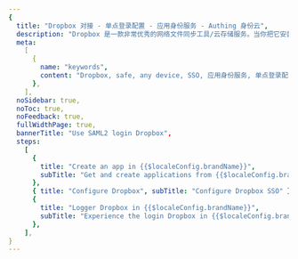 ```yaml
---
{
  title: "Dropbox 对接 - 单点登录配置 - 应用身份服务 - Authing 身份云",
  description: "Dropbox 是一款非常优秀的网络文件同步工具/云存储服务。当你把它安装到电脑、平板或者手机后，无论在其中任何一个设备上新增、修改或删除文件，Dropbox 将会通过网络全自动地将这个更改同步到你所有的设备上去，让你所有的文件内容都能保持完全一致。同时，你也可以随时随地Use 你的文件。",
  meta:
    [
      {
        name: "keywords",
        content: "Dropbox, safe, any device, SSO, 应用身份服务, 单点登录配置, Authing身份云",
      },
    ],
  noSidebar: true,
  noToc: true,
  noFeedback: true,
  fullWidthPage: true,
  bannerTitle: "Use SAML2 login Dropbox",
  steps:
    [
      {
        title: "Create an app in {{$localeConfig.brandName}}",
        subTitle: "Get and create applications from {{$localeConfig.brandName}} application",
      },
      { title: "Configure Dropbox", subTitle: "Configure Dropbox SSO" },
      {
        title: "Logger Dropbox in {{$localeConfig.brandName}}",
        subTitle: "Experience the login Dropbox in {{$localeConfig.brandName}}",
      },
    ],
}
---
```


<IntegrationDetail backLink="/en/integration/"/>
